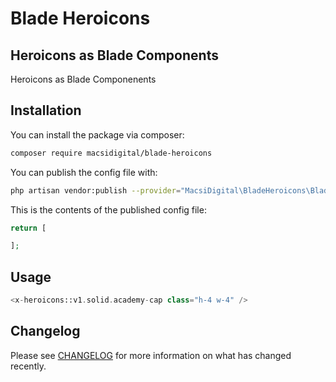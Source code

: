 # Blade Heroicons

## Heroicons as Blade Components

Heroicons as Blade Componenents

## Installation

You can install the package via composer:

```bash
composer require macsidigital/blade-heroicons
```

You can publish the config file with:

```bash
php artisan vendor:publish --provider="MacsiDigital\BladeHeroicons\BladeHeroiconsServiceProvider" --tag="config"
```

This is the contents of the published config file:

```php
return [

];
```

## Usage

``` php
<x-heroicons::v1.solid.academy-cap class="h-4 w-4" />
```

## Changelog

Please see [CHANGELOG](CHANGELOG.md) for more information on what has changed recently.
